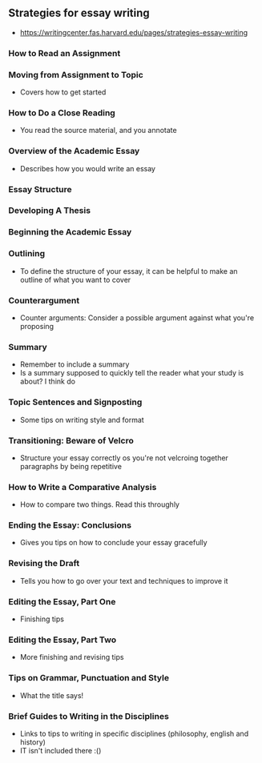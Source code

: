 ## Strategies for essay writing
- https://writingcenter.fas.harvard.edu/pages/strategies-essay-writing

### How to Read an Assignment

### Moving from Assignment to Topic
- Covers how to get started

### How to Do a Close Reading
- You read the source material, and you annotate

### Overview of the Academic Essay
- Describes how you would write an essay

### Essay Structure

### Developing A Thesis

### Beginning the Academic Essay

### Outlining
- To define the structure of your essay, it can be helpful to make an outline of what you want to cover

### Counterargument
- Counter arguments: Consider a possible argument against what you're proposing

### Summary
- Remember to include a summary
- Is a summary supposed to quickly tell the reader what your study is about? I think do

### Topic Sentences and Signposting
- Some tips on writing style and format

### Transitioning: Beware of Velcro
- Structure your essay correctly os you're not velcroing together paragraphs by being repetitive

### How to Write a Comparative Analysis
- How to compare two things. Read this throughly

### Ending the Essay: Conclusions
- Gives you tips on how to conclude your essay gracefully

### Revising the Draft
- Tells you how to go over your text and techniques to improve it

### Editing the Essay, Part One
- Finishing tips

### Editing the Essay, Part Two
- More finishing and revising tips

### Tips on Grammar, Punctuation and Style
- What the title says!

### Brief Guides to Writing in the Disciplines
- Links to tips to writing in specific disciplines (philosophy, english and history)
- IT isn't included there :()

